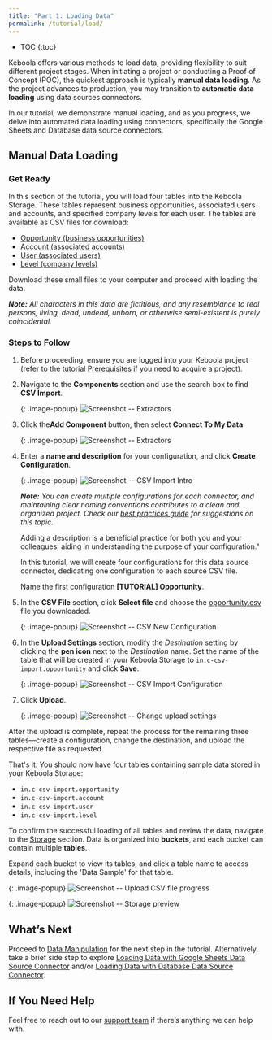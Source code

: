 ```yaml
---
title: "Part 1: Loading Data"
permalink: /tutorial/load/
---
```


* TOC
{:toc}

Keboola offers various methods to load data, providing flexibility to suit different project stages. When initiating a project or conducting a Proof of Concept 
(POC), the quickest approach is typically **manual data loading**. As the project advances to production, you may transition to **automatic data loading** using 
data sources connectors. 

In our tutorial, we demonstrate manual loading, and as you progress, we delve into automated data loading using connectors, specifically the Google Sheets 
and Database data source connectors.

## Manual Data Loading
### Get Ready
In this section of the tutorial, you will load four tables into the Keboola Storage. These tables represent business opportunities, associated users and accounts, and specified company levels for each user. The tables are available as CSV files for download:

- [Opportunity (business opportunities)](/tutorial/opportunity.csv)
- [Account (associated accounts)](/tutorial/account.csv)
- [User (associated users)](/tutorial/user.csv)
- [Level (company levels)](/tutorial/level.csv)

Download these small files to your computer and proceed with loading the data.

***Note:** All characters in this data are fictitious, and any resemblance to real persons, living, dead, undead, unborn, or otherwise semi-existent 
is purely coincidental.*

### Steps to Follow
1. Before proceeding, ensure you are logged into your Keboola project (refer to the tutorial [Prerequisites](/tutorial/#prerequisites) 
if you need to acquire a project).

2. Navigate to the **Components** section and use the search box to find **CSV Import**.

   {: .image-popup}
   ![Screenshot -- Extractors](/tutorial/load/picture1.png)

3. Click the**Add Component** button, then select **Connect To My Data**.

   {: .image-popup}
   ![Screenshot -- Extractors](/tutorial/load/picture2.png)

4. Enter a **name and description** for your configuration, and click **Create Configuration**.
   
   {: .image-popup}
   ![Screenshot -- CSV Import Intro](/tutorial/load/picture3.png)

   ***Note:** You can create multiple configurations for each connector, and maintaining clear naming conventions contributes to a clean and organized project. 
   Check our [best practices guide](/tutorial/onboarding/cheat-sheet/) for suggestions on this topic.*

   Adding a description is a beneficial practice for both you and your colleagues, aiding in understanding the purpose of your configuration."

   In this tutorial, we will create four configurations for this data source connector, dedicating one configuration to each source CSV file.

   Name the first configuration **[TUTORIAL] Opportunity**.

5. In the **CSV File** section, click **Select file** and choose the [opportunity.csv](/tutorial/opportunity.csv) file you downloaded.
   
   {: .image-popup}
   ![Screenshot -- CSV New Configuration](/tutorial/load/picture4.png)

6. In the **Upload Settings** section, modify the *Destination* setting by clicking the **pen icon** next to the *Destination* name. Set the name of the table that will be created in your Keboola Storage to `in.c-csv-import.opportunity` and click **Save**.

   {: .image-popup}
   ![Screenshot -- CSV Import Configuration](/tutorial/load/picture5.png)

7. Click **Upload**.

   {: .image-popup}
   ![Screenshot -- Change upload settings](/tutorial/load/picture6.png)

After the upload is complete, repeat the process for the remaining three tables—create a configuration, change the destination, 
and upload the respective file as requested.

That's it. You should now have four tables containing sample data stored in your Keboola Storage:

- `in.c-csv-import.opportunity`
- `in.c-csv-import.account`
- `in.c-csv-import.user`
- `in.c-csv-import.level`

To confirm the successful loading of all tables and review the data, navigate to the [Storage](/storage/) section. Data is organized into **buckets**, 
and each bucket can contain multiple **tables**.

Expand each bucket to view its tables, and click a table name to access details, including the 'Data Sample' for that table.

{: .image-popup}
![Screenshot -- Upload CSV file progress](/tutorial/load/picture7.png)

{: .image-popup}
![Screenshot -- Storage preview](/tutorial/load/picture8.png)

## What’s Next
Proceed to [Data Manipulation](/tutorial/manipulate/) for the next step in the tutorial. Alternatively, take a brief side step to explore 
[Loading Data with Google Sheets Data Source Connector](/tutorial/load/googlesheets/) 
and/or [Loading Data with Database Data Source Connector](/tutorial/load/database/). 

## If You Need Help
Feel free to reach out to our [support team](support@keboola.com) if there’s anything we can help with.
